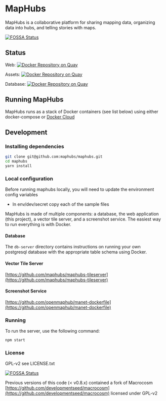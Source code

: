 # MapHubs

MapHubs is a collaborative platform for sharing mapping data, organizing data into hubs, and telling stories with maps.

[![FOSSA Status](https://app.fossa.io/api/projects/git%2Bhttps%3A%2F%2Fgithub.com%2Fmaphubs%2Fmaphubs.svg?type=shield)](https://app.fossa.io/projects/git%2Bhttps%3A%2F%2Fgithub.com%2Fmaphubs%2Fmaphubs?ref=badge_shield)

## Status

Web: [![Docker Repository on Quay](https://quay.io/repository/maphubs/web/status "Docker Repository on Quay")](https://quay.io/repository/maphubs/web)

Assets: [![Docker Repository on Quay](https://quay.io/repository/maphubs/assets/status "Docker Repository on Quay")](https://quay.io/repository/maphubs/assets)

Database: [![Docker Repository on Quay](https://quay.io/repository/maphubs/db/status "Docker Repository on Quay")](https://quay.io/repository/maphubs/db)

## Running MapHubs

MapHubs runs as a stack of Docker containers (see list below) using either docker-compose or [Docker Cloud](cloud.docker.com)

## Development

### Installing dependencies

```sh
git clone git@github.com:maphubs/maphubs.git
cd maphubs
yarn install
```

### Local configuration

Before running maphubs locally, you will need to update the environment config variables

- In env/dev/secret copy each of the sample files

MapHubs is made of multiple components: a database, the web application (this project), a vector tile server, and a screenshot service. The easiest way to run everything is with Docker.

#### Database

The `db-server` directory contains instructions on running your own postgresql database with the appropriate table schema using Docker.

#### Vector Tile Server

[https://github.com/maphubs/maphubs-tileserver](https://github.com/maphubs/maphubs-tileserver)

#### Screenshot Service

[https://github.com/openmaphub/manet-dockerfile](https://github.com/openmaphub/manet-dockerfile)

### Running

To run the server, use the following command:

```sh
npm start
```

### License

GPL-v2 see LICENSE.txt

[![FOSSA Status](https://app.fossa.io/api/projects/git%2Bhttps%3A%2F%2Fgithub.com%2Fmaphubs%2Fmaphubs.svg?type=large)](https://app.fossa.io/projects/git%2Bhttps%3A%2F%2Fgithub.com%2Fmaphubs%2Fmaphubs?ref=badge_large)

Previous versions of this code (< v0.8.x) contained a fork of Macrocosm [https://github.com/developmentseed/macrocosm](https://github.com/developmentseed/macrocosm) licensed under GPL-v2
